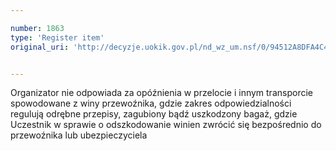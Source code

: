 ```yaml
---

number: 1863
type: 'Register item'
original_uri: 'http://decyzje.uokik.gov.pl/nd_wz_um.nsf/0/94512A8DFA4C4952C12576F600349A60?OpenDocument'


---
```


Organizator nie odpowiada za opóźnienia w przelocie i innym transporcie spowodowane z winy przewoźnika, gdzie zakres odpowiedzialności regulują odrębne przepisy, zagubiony bądź uszkodzony bagaż, gdzie Uczestnik w sprawie o odszkodowanie winien zwrócić się bezpośrednio do przewoźnika lub ubezpieczyciela
